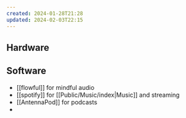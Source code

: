 ```yaml
---
created: 2024-01-28T21:28
updated: 2024-02-03T22:15
---
```

## Hardware

## Software
 - [[flowful]] for mindful audio 
 - [[spotify]] for [[Public/Music/index|Music]] and streaming
 - [[AntennaPod]] for podcasts
 - 

